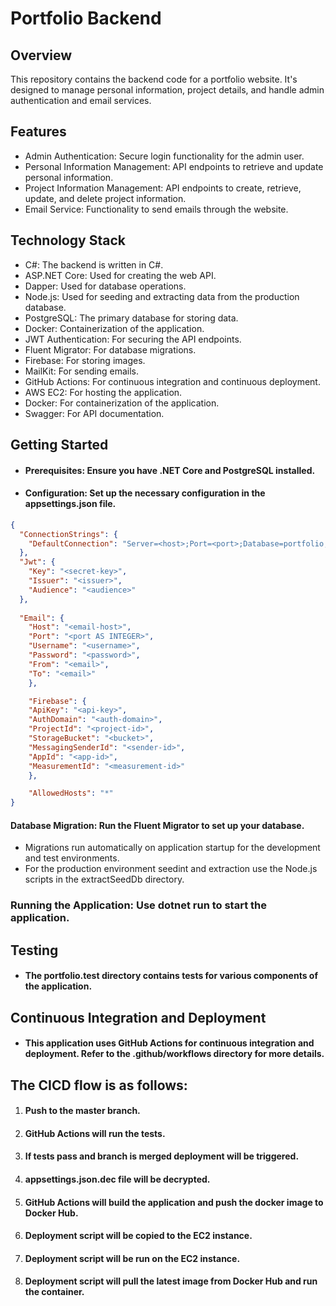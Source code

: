 # Portfolio Backend

## Overview
This repository contains the backend code for a portfolio website. It's designed to manage personal information, project details, and handle admin authentication and email services.

## Features
- Admin Authentication: Secure login functionality for the admin user.
- Personal Information Management: API endpoints to retrieve and update personal information.
- Project Information Management: API endpoints to create, retrieve, update, and delete project information.
- Email Service: Functionality to send emails through the website.

## Technology Stack
- C#: The backend is written in C#.
- ASP.NET Core: Used for creating the web API.
- Dapper: Used for database operations.
- Node.js: Used for seeding and extracting data from the production database.
- PostgreSQL: The primary database for storing data.
- Docker: Containerization of the application.
- JWT Authentication: For securing the API endpoints.
- Fluent Migrator: For database migrations.
- Firebase: For storing images.
- MailKit: For sending emails.
- GitHub Actions: For continuous integration and continuous deployment.
- AWS EC2: For hosting the application.
- Docker: For containerization of the application.
- Swagger: For API documentation.

## Getting Started
- #### Prerequisites: Ensure you have .NET Core and PostgreSQL installed.
- #### Configuration: Set up the necessary configuration in the appsettings.json file.
```json
{
  "ConnectionStrings": {
    "DefaultConnection": "Server=<host>;Port=<port>;Database=portfolio;User Id=postgres;Password=password;"
  },
  "Jwt": {
    "Key": "<secret-key>",
    "Issuer": "<issuer>",
    "Audience": "<audience>"
  },
 
  "Email": {
    "Host": "<email-host>",
    "Port": "<port AS INTEGER>",
    "Username": "<username>",
    "Password": "<password>",
    "From": "<email>",
    "To": "<email>"
    },

    "Firebase": {
    "ApiKey": "<api-key>",
    "AuthDomain": "<auth-domain>",
    "ProjectId": "<project-id>",
    "StorageBucket": "<bucket>",
    "MessagingSenderId": "<sender-id>",
    "AppId": "<app-id>",
    "MeasurementId": "<measurement-id>"
    },

    "AllowedHosts": "*"
}
```
#### Database Migration: Run the Fluent Migrator to set up your database.
- Migrations run automatically on application startup for the development and test environments.
- For the production environment seedint and extraction use the Node.js scripts in the extractSeedDb directory.

### Running the Application: Use dotnet run to start the application.

## Testing
- #### The portfolio.test directory contains tests for various components of the application.

## Continuous Integration and Deployment
- #### This application uses GitHub Actions for continuous integration and deployment. Refer to the .github/workflows directory for more details.
 
## The CICD flow is as follows:
1. #### Push to the master branch.
2. #### GitHub Actions will run the tests.
3. #### If tests pass and branch is merged deployment will be triggered.
4. #### appsettings.json.dec file will be decrypted.
5. #### GitHub Actions will build the application and push the docker image to Docker Hub.
6. #### Deployment script will be copied to the EC2 instance.
7. #### Deployment script will be run on the EC2 instance.
8. #### Deployment script will pull the latest image from Docker Hub and run the container.
